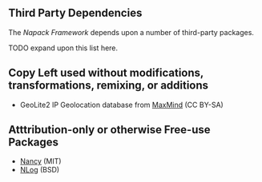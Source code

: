 Third Party Dependencies
------------------------

The *Napack Framework* depends upon a number of third-party packages.

TODO expand upon this list here.

Copy Left used without modifications, transformations, remixing, or additions
-----------------------------------------------------------------------------
* GeoLite2 IP Geolocation database from [MaxMind](http://www.maxmind.com) (CC BY-SA)


Atttribution-only or otherwise Free-use Packages
---------------------------------
* [Nancy](https://github.com/NancyFx/Nancy) (MIT)
* [NLog](http://nlog-project.org) (BSD)
